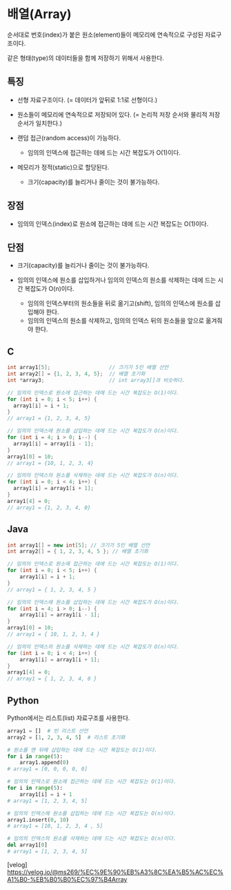 # 배열(Array)

순서대로 번호(index)가 붙은 원소(element)들이 메모리에 연속적으로 구성된 자료구조이다.

같은 형태(type)의 데이터들을 함께 저장하기 위해서 사용한다.

## 특징

- 선형 자료구조이다.
  (= 데이터가 앞뒤로 1:1로 선형이다.)

- 원소들이 메모리에 연속적으로 저장되어 있다.
  (= 논리적 저장 순서와 물리적 저장 순서가 일치한다.)

- 랜덤 접근(random access)이 가능하다.

  - 임의의 인덱스에 접근하는 데에 드는 시간 복잡도가 O(1)이다.

- 메모리가 정적(static)으로 할당된다.
  - 크기(capacity)를 늘리거나 줄이는 것이 불가능하다.

## 장점

- 임의의 인덱스(index)로 원소에 접근하는 데에 드는 시간 복잡도는 O(1)이다.

## 단점

- 크기(capacity)를 늘리거나 줄이는 것이 불가능하다.

- 임의의 인덱스에 원소를 삽입하거나 임의의 인덱스의 원소를 삭제하는 데에 드는 시간 복잡도가 O(n)이다.
  - 임의의 인덱스부터의 원소들을 뒤로 옮기고(shift), 임의의 인덱스에 원소를 삽입해야 한다.
  - 임의의 인덱스의 원소를 삭제하고, 임의의 인덱스 뒤의 원소들을 앞으로 옮겨줘야 한다.

## C

```c
int array1[5];                   // 크기가 5인 배열 선언
int array2[] = {1, 2, 3, 4, 5};  // 배열 초기화
int *array3;                     // int array3[]과 비슷하다.

// 임의의 인덱스로 원소에 접근하는 데에 드는 시간 복잡도는 O(1)이다.
for (int i = 0; i < 5; i++) {
  array1[i] = i + 1;
}
// array1 = {1, 2, 3, 4, 5}

// 임의의 인덱스에 원소를 삽입하는 데에 드는 시간 복잡도가 O(n)이다.
for (int i = 4; i > 0; i--) {
  array1[i] = array1[i - 1];
}
array1[0] = 10;
// array1 = {10, 1, 2, 3, 4}

// 임의의 인덱스의 원소를 삭제하는 데에 드는 시간 복잡도가 O(n)이다.
for (int i = 0; i < 4; i++) {
  array1[i] = array1[i + 1];
}
array1[4] = 0;
// array1 = {1, 2, 3, 4, 0}
```

## Java

```java
int array1[] = new int[5]; // 크기가 5인 배열 선언
int array2[] = { 1, 2, 3, 4, 5 }; // 배열 초기화

// 임의의 인덱스로 원소에 접근하는 데에 드는 시간 복잡도는 O(1)이다.
for (int i = 0; i < 5; i++) {
    array1[i] = i + 1;
}
// array1 = { 1, 2, 3, 4, 5 }

// 임의의 인덱스에 원소를 삽입하는 데에 드는 시간 복잡도가 O(n)이다.
for (int i = 4; i > 0; i--) {
    array1[i] = array1[i - 1];
}
array1[0] = 10;
// array1 = { 10, 1, 2, 3, 4 }

// 임의의 인덱스의 원소를 삭제하는 데에 드는 시간 복잡도가 O(n)이다.
for (int i = 0; i < 4; i++) {
    array1[i] = array1[i + 1];
}
array1[4] = 0;
// array1 = { 1, 2, 3, 4, 0 }
```

## Python

Python에서는 리스트(list) 자료구조를 사용한다.

```py
array1 = []  # 빈 리스트 선언
array2 = [1, 2, 3, 4, 5]  # 리스트 초기화

# 원소를 맨 뒤에 삽입하는 데에 드는 시간 복잡도는 O(1)이다.
for i in range(5):
    array1.append(0)
# array1 = [0, 0, 0, 0, 0]

# 임의의 인덱스로 원소에 접근하는 데에 드는 시간 복잡도는 O(1)이다.
for i in range(5):
    array1[i] = i + 1
# array1 = [1, 2, 3, 4, 5]

# 임의의 인덱스에 원소를 삽입하는 데에 드는 시간 복잡도는 O(n)이다.
array1.insert(0, 10)
# array1 = [10, 1, 2, 3, 4 , 5]

# 임의의 인덱스의 원소를 삭제하는 데에 드는 시간 복잡도는 O(n)이다.
del array1[0]
# array1 = [1, 2, 3, 4, 5]
```

[velog] <https://velog.io/@ms269/%EC%9E%90%EB%A3%8C%EA%B5%AC%EC%A1%B0-%EB%B0%B0%EC%97%B4Array>
